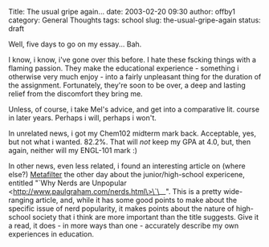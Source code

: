 Title: The usual gripe again...
date: 2003-02-20 09:30
author: offby1
category: General Thoughts
tags: school
slug: the-usual-gripe-again
status: draft

Well, five days to go on my essay\... Bah.

I know, i know, i've gone over this before. I hate these fscking things with a flaming passion. They make the educational experience - something i otherwise very much enjoy - into a fairly unpleasant thing for the duration of the assignment. Fortunately, they're soon to be over, a deep and lasting relief from the discomfort they bring me.

Unless, of course, i take Mel's advice, and get into a comparative lit. course in later years. Perhaps i will, perhaps i won't.

In unrelated news, i got my Chem102 midterm mark back. Acceptable, yes, but not what i wanted. 82.2%. That will *not* keep my GPA at 4.0, but, then again, neither will my ENGL-101 mark :)

In other news, even less related, i found an interesting article on (where else?) [Metafilter](http://www.metafilter.com/) the other day about the junior/high-school expericene, entitled "\`Why Nerds are Unpopular \<http://www.paulgraham.com/nerds.html\>\`\__". This is a pretty wide-ranging article, and, while it has some good points to make about the specific issue of nerd popularity, it makes points about the nature of high-school society that i think are more important than the title suggests. Give it a read, it does - in more ways than one - accurately describe my own experiences in education.
